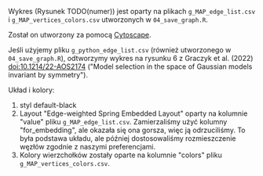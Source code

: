 Wykres (Rysunek TODO(numer)) jest oparty na plikach `g_MAP_edge_list.csv` i `g_MAP_vertices_colors.csv` utworzonych w `04_save_graph.R`.

Został on utworzony za pomocą [Cytoscape](https://cytoscape.org/).

Jeśli użyjemy pliku `g_python_edge_list.csv` (również utworzonego w `04_save_graph.R`), odtworzymy wykres na rysunku 6 z Graczyk et al. (2022) <doi:10.1214/22-AOS2174> ("Model selection in the space of Gaussian models invariant by symmetry").

Układ i kolory:
1. styl default-black
2. Layout "Edge-weighted Spring Embedded Layout" oparty na kolumnie "value" pliku `g_MAP_edge_list.csv`. Zamierzaliśmy użyć kolumny "for_embedding", ale okazała się ona gorsza, więc ją odrzuciliśmy. To była podstawa układu, ale później dostosowaliśmy rozmieszczenie węzłów zgodnie z naszymi preferencjami.
3. Kolory wierzchołków zostały oparte na kolumnie "colors" pliku `g_MAP_vertices_colors.csv`.
